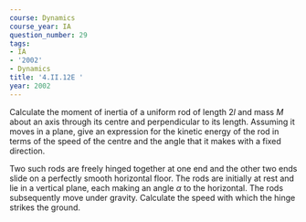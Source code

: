 ```yaml
---
course: Dynamics
course_year: IA
question_number: 29
tags:
- IA
- '2002'
- Dynamics
title: '4.II.12E '
year: 2002
---
```



Calculate the moment of inertia of a uniform rod of length $2 l$ and mass $M$ about an axis through its centre and perpendicular to its length. Assuming it moves in a plane, give an expression for the kinetic energy of the rod in terms of the speed of the centre and the angle that it makes with a fixed direction.

Two such rods are freely hinged together at one end and the other two ends slide on a perfectly smooth horizontal floor. The rods are initially at rest and lie in a vertical plane, each making an angle $\alpha$ to the horizontal. The rods subsequently move under gravity. Calculate the speed with which the hinge strikes the ground.